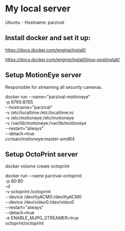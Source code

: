 # My local server

Ubuntu - Hostname: parzival


## Install docker and set it up: 

https://docs.docker.com/engine/install/

https://docs.docker.com/engine/install/linux-postinstall/


## Setup MotionEye server

Responsible for streaming all security cameras.

docker run --name="parzival-motioneye" \
    -p 8765:8765 \
    --hostname="parzival" \
    -v /etc/localtime:/etc/localtime:ro \
    -v /etc/motioneye:/etc/motioneye \
    -v /var/lib/motioneye:/var/lib/motioneye \
    --restart="always" \
    --detach=true \
    ccrisan/motioneye:master-amd64


## Setup OctoPrint server

docker volume create octoprint

docker run --name parzival-octoprint \
    -p 80:80 \
    -d \
    -v octoprint:/octoprint \
    --device /dev/ttyACM0:/dev/ttyACM0 \
    --device /dev/video0:/dev/video0 \
    --restart="always" \
    --detach=true \
    -e ENABLE_MJPG_STREAMER=true \
    octoprint/octoprint

